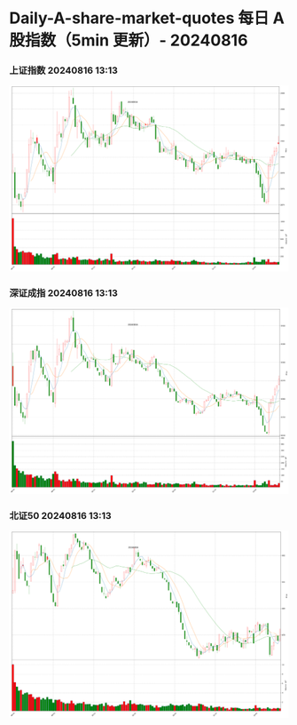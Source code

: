 
# Daily-A-share-market-quotes 每日 A 股指数（5min 更新）- 20240816

### 上证指数 20240816 13:13
![](./fig/2024/8/20240816-sh000001.png)

### 深证成指 20240816 13:13
![](./fig/2024/8/20240816-sz399001.png)

### 北证50 20240816 13:13
![](./fig/2024/8/20240816-bj899050.png)
